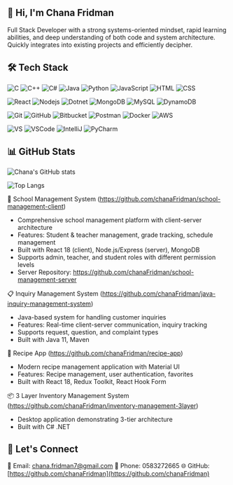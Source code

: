 ## 👋 Hi, I'm Chana Fridman

Full Stack Developer with a strong systems-oriented mindset, rapid learning abilities, and deep understanding of both code and system architecture. Quickly integrates into existing projects and efficiently decipher.

## 🛠️ Tech Stack

![C](https://skillicons.dev/icons?i=c)
![C++](https://skillicons.dev/icons?i=cpp)
![C#](https://skillicons.dev/icons?i=cs)
![Java](https://skillicons.dev/icons?i=java)
![Python](https://skillicons.dev/icons?i=python)
![JavaScript](https://skillicons.dev/icons?i=javascript)
![HTML](https://skillicons.dev/icons?i=html)
![CSS](https://skillicons.dev/icons?i=css)

![React](https://skillicons.dev/icons?i=react)
![Nodejs](https://skillicons.dev/icons?i=nodejs)
![Dotnet](https://skillicons.dev/icons?i=dotnet)
![MongoDB](https://skillicons.dev/icons?i=mongodb)
![MySQL](https://skillicons.dev/icons?i=mysql)
![DynamoDB](https://skillicons.dev/icons?i=dynamodb)

![Git](https://skillicons.dev/icons?i=git)
![GitHub](https://skillicons.dev/icons?i=github)
![Bitbucket](https://skillicons.dev/icons?i=bitbucket)
![Postman](https://skillicons.dev/icons?i=postman)
![Docker](https://skillicons.dev/icons?i=docker)
![AWS](https://skillicons.dev/icons?i=aws)

![VS](https://skillicons.dev/icons?i=visualstudio)
![VSCode](https://skillicons.dev/icons?i=vscode)
![IntelliJ](https://skillicons.dev/icons?i=idea)
![PyCharm](https://skillicons.dev/icons?i=pycharm)


## 📊 GitHub Stats
![Chana's GitHub stats](https://github-readme-stats.vercel.app/api?username=chanaFridman&show_icons=true&theme=radical)

![Top Langs](https://github-readme-stats.vercel.app/api/top-langs/?username=chanaFridman&layout=compact&langs_count=8&theme=tokyonight)

🏫 School Management System (https://github.com/chanaFridman/school-management-client)
- Comprehensive school management platform with client-server architecture
- Features: Student & teacher management, grade tracking, schedule management
- Built with React 18 (client), Node.js/Express (server), MongoDB
- Supports admin, teacher, and student roles with different permission levels
- Server Repository: https://github.com/chanaFridman/school-management-server

📋 Inquiry Management System (https://github.com/chanaFridman/java-inquiry-management-system)
- Java-based system for handling customer inquiries
- Features: Real-time client-server communication, inquiry tracking
- Supports request, question, and complaint types
- Built with Java 11, Maven

🍳 Recipe App (https://github.com/chanaFridman/recipe-app)
- Modern recipe management application with Material UI
- Features: Recipe management, user authentication, favorites
- Built with React 18, Redux Toolkit, React Hook Form

📦 3 Layer Inventory Management System (https://github.com/chanaFridman/inventory-management-3layer)
- Desktop application demonstrating 3-tier architecture
- Built with C# .NET

## 🤝 Let's Connect
📧 Email: [chana.fridman7@gmail.com](mailto:chana.fridman7@gmail.com)
📱 Phone: 0583272665
🌐 GitHub: [https://github.com/chanaFridman](https://github.com/chanaFridman)


